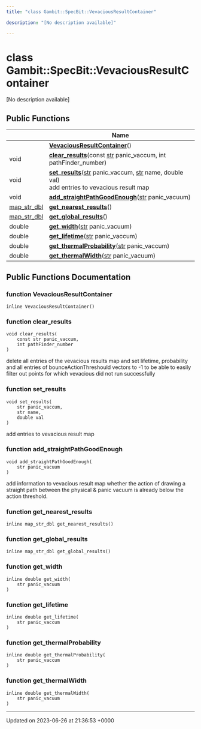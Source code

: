 ```yaml
---
title: "class Gambit::SpecBit::VevaciousResultContainer"

description: "[No description available]"

---
```


# class Gambit::SpecBit::VevaciousResultContainer



[No description available]

## Public Functions

|                | Name           |
| -------------- | -------------- |
| | **[VevaciousResultContainer](/documentation/code/classes/classgambit_1_1specbit_1_1vevaciousresultcontainer/#function-vevaciousresultcontainer)**() |
| void | **[clear_results](/documentation/code/classes/classgambit_1_1specbit_1_1vevaciousresultcontainer/#function-clear-results)**(const [str](/documentation/code/namespaces/namespacegambit/#typedef-str) panic_vaccum, int pathFinder_number) |
| void | **[set_results](/documentation/code/classes/classgambit_1_1specbit_1_1vevaciousresultcontainer/#function-set-results)**([str](/documentation/code/namespaces/namespacegambit/#typedef-str) panic_vaccum, [str](/documentation/code/namespaces/namespacegambit/#typedef-str) name, double val)<br>add entries to vevacious result map  |
| void | **[add_straightPathGoodEnough](/documentation/code/classes/classgambit_1_1specbit_1_1vevaciousresultcontainer/#function-add-straightpathgoodenough)**([str](/documentation/code/namespaces/namespacegambit/#typedef-str) panic_vacuum) |
| [map_str_dbl](/documentation/code/namespaces/namespacegambit/#typedef-map-str-dbl) | **[get_nearest_results](/documentation/code/classes/classgambit_1_1specbit_1_1vevaciousresultcontainer/#function-get-nearest-results)**() |
| [map_str_dbl](/documentation/code/namespaces/namespacegambit/#typedef-map-str-dbl) | **[get_global_results](/documentation/code/classes/classgambit_1_1specbit_1_1vevaciousresultcontainer/#function-get-global-results)**() |
| double | **[get_width](/documentation/code/classes/classgambit_1_1specbit_1_1vevaciousresultcontainer/#function-get-width)**([str](/documentation/code/namespaces/namespacegambit/#typedef-str) panic_vacuum) |
| double | **[get_lifetime](/documentation/code/classes/classgambit_1_1specbit_1_1vevaciousresultcontainer/#function-get-lifetime)**([str](/documentation/code/namespaces/namespacegambit/#typedef-str) panic_vaccum) |
| double | **[get_thermalProbability](/documentation/code/classes/classgambit_1_1specbit_1_1vevaciousresultcontainer/#function-get-thermalprobability)**([str](/documentation/code/namespaces/namespacegambit/#typedef-str) panic_vaccum) |
| double | **[get_thermalWidth](/documentation/code/classes/classgambit_1_1specbit_1_1vevaciousresultcontainer/#function-get-thermalwidth)**([str](/documentation/code/namespaces/namespacegambit/#typedef-str) panic_vacuum) |

## Public Functions Documentation

### function VevaciousResultContainer

```
inline VevaciousResultContainer()
```


### function clear_results

```
void clear_results(
    const str panic_vaccum,
    int pathFinder_number
)
```


delete all entries of the vevacious results map and set lifetime, probability and all entries of bounceActionThreshould vectors to -1 to be able to easily filter out points for which vevacious did not run successfully 


### function set_results

```
void set_results(
    str panic_vaccum,
    str name,
    double val
)
```

add entries to vevacious result map 

### function add_straightPathGoodEnough

```
void add_straightPathGoodEnough(
    str panic_vacuum
)
```


add information to vevacious result map whether the action of drawing a straight path between the physical & panic vacuum is already below the action threshold. 


### function get_nearest_results

```
inline map_str_dbl get_nearest_results()
```


### function get_global_results

```
inline map_str_dbl get_global_results()
```


### function get_width

```
inline double get_width(
    str panic_vacuum
)
```


### function get_lifetime

```
inline double get_lifetime(
    str panic_vaccum
)
```


### function get_thermalProbability

```
inline double get_thermalProbability(
    str panic_vaccum
)
```


### function get_thermalWidth

```
inline double get_thermalWidth(
    str panic_vacuum
)
```


-------------------------------

Updated on 2023-06-26 at 21:36:53 +0000